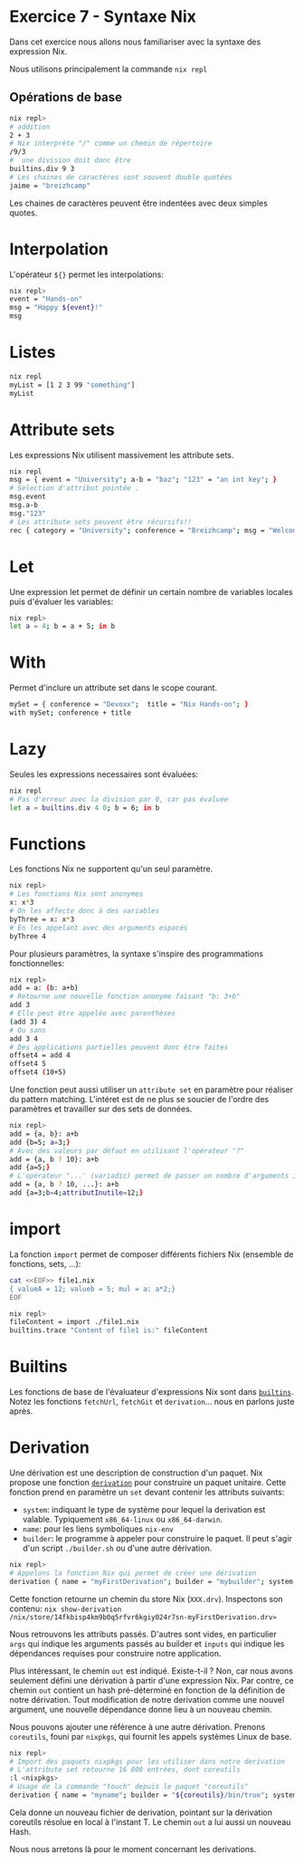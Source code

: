 # Exercice 7 - Syntaxe Nix

Dans cet exercice nous allons nous familiariser avec la syntaxe des expression Nix.

Nous utilisons principalement la commande `nix repl`
## Opérations de base

```sh
nix repl>
# addition
2 + 3
# Nix interprète "/" comme un chemin de répertoire
/9/3
#  une division doit donc être
builtins.div 9 3
# Les chaines de caractères sont souvent double quotées
jaime = "breizhcamp"
```

Les chaines de caractères peuvent être indentées avec deux simples quotes.

# Interpolation

L'opérateur `${}` permet les interpolations:

```sh
nix repl>
event = "Hands-on"
msg = "Happy ${event}!"
msg
```

# Listes

```sh
nix repl
myList = [1 2 3 99 "something"]
myList
```

# Attribute sets

Les expressions Nix utilisent massivement les attribute sets.

```sh
nix repl
msg = { event = "University"; a-b = "baz"; "123" = "an int key"; }
# Selection d'attribut pointée .
msg.event
msg.a-b
msg."123"
# Les attribute sets peuvent être récursifs!!
rec { category = "University"; conference = "Breizhcamp"; msg = "Welcome to ${category} ${conference}";}    
```

# Let 

Une expression let permet de définir un certain nombre de variables locales puis d'évaluer les variables:
```sh
nix repl>
let a = 4; b = a + 5; in b
```

# With

Permet d'inclure un attribute set dans le scope courant.
```sh
mySet = { conference = "Devoxx";  title = "Nix Hands-on"; }
with mySet; conference + title
```

# Lazy

Seules les expressions necessaires sont évaluées:
```sh
nix repl
# Pas d'erreur avec la division par 0, car pas évaluée
let a = builtins.div 4 0; b = 6; in b
```

# Functions

Les fonctions Nix ne supportent qu'un seul paramètre.

```sh
nix repl>
# Les fonctions Nix sont anonymes
x: x*3
# On les affecte donc à des variables
byThree = x: x*3
# En les appelant avec des arguments espacés
byThree 4
```

Pour plusieurs paramètres, la syntaxe s'inspire des programmations fonctionnelles:
```sh
nix repl>
add = a: (b: a+b)
# Retourne une nouvelle fonction anonyme faisant "b: 3+b"
add 3
# Elle peut être appelée avec parenthèses
(add 3) 4
# Ou sans
add 3 4 
# Des applications partielles peuvent donc être faites
offset4 = add 4
offset4 5
offset4 (10+5)
```

Une fonction peut aussi utiliser un `attribute set` en paramètre pour réaliser du pattern matching.
L'intéret est de ne plus se soucier de l'ordre des paramètres et travailler sur des sets de données.

```sh
nix repl>
add = {a, b}: a+b
add {b=5; a=3;}
# Avec des valeurs par défaut en utilisant l'opérateur "?"
add = {a, b ? 10}: a+b
add {a=5;}
# L'opérateur "...' (variadic) permet de passer un nombre d'arguments infini.
add = {a, b ? 10, ...}: a+b
add {a=3;b=4;attributInutile=12;}
```

# import

La fonction `import` permet de composer différents fichiers Nix (ensemble de fonctions, sets, ...):
```sh
cat <<EOF>> file1.nix 
{ valueA = 12; valueb = 5; mul = a: a*2;}
EOF
```
```sh
nix repl>
fileContent = import ./file1.nix
builtins.trace "Content of file1 is:" fileContent
```

# Builtins 

Les fonctions de base de l'évaluateur d'expressions Nix sont dans [`builtins`](https://nixos.org/manual/nix/stable/expressions/builtins.html).
Notez les fonctions `fetchUrl`, `fetchGit` et `derivation`... nous en parlons juste après.

# Derivation

Une dérivation est une description de construction d'un paquet.
Nix propose une fonction [`derivation`](https://nixos.org/manual/nix/stable/expressions/derivations.html) pour construire un paquet unitaire. Cette fonction prend en paramètre un `set` devant contenir les attributs suivants:
* `system`: indiquant le type de système pour lequel la derivation est valable. Typiquement `x86_64-linux` ou `x86_64-darwin`. 
* `name`: pour les liens symboliques `nix-env`
* `builder`: le programme à appeler pour construire le paquet. Il peut s'agir d'un script `./builder.sh` ou d'une autre dérivation. 

```sh
nix repl>
# Appelons la fonction Nix qui permet de créer une dérivation
derivation { name = "myFirstDerivation"; builder = "mybuilder"; system = "mysystem"; }
```

Cette fonction retourne un chemin du store Nix (`XXX.drv`).
Inspectons son contenu: `nix show-derivation /nix/store/14fkbisp4km9b0q5rfvr6kgiy024r7sn-myFirstDerivation.drv»`

Nous retrouvons les attributs passés. D'autres sont vides, en particulier `args` qui indique les arguments passés au builder et `inputs` qui indique les dépendances requises pour construire notre application.

Plus intéressant, le chemin `out` est indiqué. Existe-t-il ? 
Non, car nous avons seulement défini une dérivation à partir d'une expression Nix.
Par contre, ce chemin `out` contient un hash pré-déterminé en fonction de la définition de notre dérivation.
Tout modification de notre derivation comme une nouvel argument, une nouvelle dépendance donne lieu à un nouveau chemin.

Nous pouvons ajouter une référence à une autre dérivation. Prenons `coreutils`, founi par `nixpkgs`, qui fournit les appels systèmes Linux de base.
```sh
nix repl>
# Import des paquets nixpkgs pour les utiliser dans notre derivation
# L'attribute set retourne 16 000 entrées, dont coreutils
:l <nixpkgs>
# Usage de la commande "touch" depuis le paquet "coreutils"
derivation { name = "myname"; builder = "${coreutils}/bin/true"; system = builtins.currentSystem; }
```

Cela donne un nouveau fichier de derivation, pointant sur la dérivation coreutils résolue en local à l'instant T.
Le chemin `out` a lui aussi un nouveau Hash.

Nous nous arretons là pour le moment concernant les derivations.
